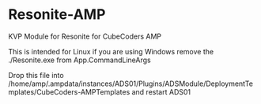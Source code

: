 # Resonite-AMP
KVP Module for Resonite for CubeCoders AMP

This is intended for Linux if you are using Windows remove the ./Resonite.exe from App.CommandLineArgs

Drop this file into /home/amp/.ampdata/instances/ADS01/Plugins/ADSModule/DeploymentTemplates/CubeCoders-AMPTemplates and restart ADS01
